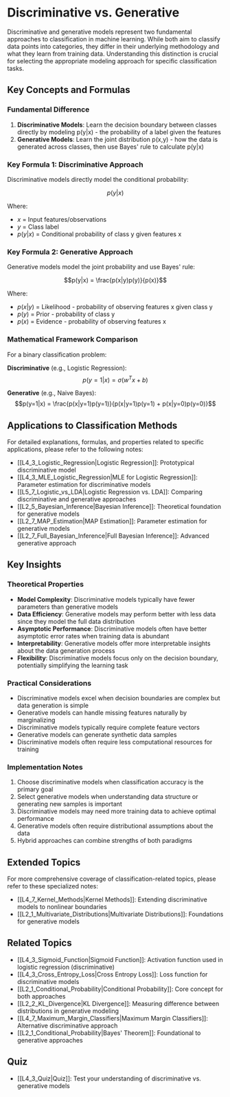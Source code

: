# Discriminative vs. Generative

Discriminative and generative models represent two fundamental approaches to classification in machine learning. While both aim to classify data points into categories, they differ in their underlying methodology and what they learn from training data. Understanding this distinction is crucial for selecting the appropriate modeling approach for specific classification tasks.

## Key Concepts and Formulas

### Fundamental Difference

1. **Discriminative Models**: Learn the decision boundary between classes directly by modeling p(y|x) - the probability of a label given the features
2. **Generative Models**: Learn the joint distribution p(x,y) - how the data is generated across classes, then use Bayes' rule to calculate p(y|x)

### Key Formula 1: Discriminative Approach

Discriminative models directly model the conditional probability:

$$p(y|x)$$

Where:
- $x$ = Input features/observations
- $y$ = Class label
- $p(y|x)$ = Conditional probability of class y given features x

### Key Formula 2: Generative Approach

Generative models model the joint probability and use Bayes' rule:

$$p(y|x) = \frac{p(x|y)p(y)}{p(x)}$$

Where:
- $p(x|y)$ = Likelihood - probability of observing features x given class y
- $p(y)$ = Prior - probability of class y
- $p(x)$ = Evidence - probability of observing features x

### Mathematical Framework Comparison

For a binary classification problem:

**Discriminative** (e.g., Logistic Regression):
$$p(y=1|x) = \sigma(w^Tx + b)$$

**Generative** (e.g., Naive Bayes):
$$p(y=1|x) = \frac{p(x|y=1)p(y=1)}{p(x|y=1)p(y=1) + p(x|y=0)p(y=0)}$$

## Applications to Classification Methods

For detailed explanations, formulas, and properties related to specific applications, please refer to the following notes:

- [[L4_3_Logistic_Regression|Logistic Regression]]: Prototypical discriminative model
- [[L4_3_MLE_Logistic_Regression|MLE for Logistic Regression]]: Parameter estimation for discriminative models
- [[L5_7_Logistic_vs_LDA|Logistic Regression vs. LDA]]: Comparing discriminative and generative approaches
- [[L2_5_Bayesian_Inference|Bayesian Inference]]: Theoretical foundation for generative models
- [[L2_7_MAP_Estimation|MAP Estimation]]: Parameter estimation for generative models
- [[L2_7_Full_Bayesian_Inference|Full Bayesian Inference]]: Advanced generative approach

## Key Insights

### Theoretical Properties
- **Model Complexity**: Discriminative models typically have fewer parameters than generative models
- **Data Efficiency**: Generative models may perform better with less data since they model the full data distribution
- **Asymptotic Performance**: Discriminative models often have better asymptotic error rates when training data is abundant
- **Interpretability**: Generative models offer more interpretable insights about the data generation process
- **Flexibility**: Discriminative models focus only on the decision boundary, potentially simplifying the learning task

### Practical Considerations
- Discriminative models excel when decision boundaries are complex but data generation is simple
- Generative models can handle missing features naturally by marginalizing
- Discriminative models typically require complete feature vectors
- Generative models can generate synthetic data samples
- Discriminative models often require less computational resources for training

### Implementation Notes
1. Choose discriminative models when classification accuracy is the primary goal
2. Select generative models when understanding data structure or generating new samples is important
3. Discriminative models may need more training data to achieve optimal performance
4. Generative models often require distributional assumptions about the data
5. Hybrid approaches can combine strengths of both paradigms

## Extended Topics

For more comprehensive coverage of classification-related topics, please refer to these specialized notes:

- [[L4_7_Kernel_Methods|Kernel Methods]]: Extending discriminative models to nonlinear boundaries
- [[L2_1_Multivariate_Distributions|Multivariate Distributions]]: Foundations for generative models

## Related Topics

- [[L4_3_Sigmoid_Function|Sigmoid Function]]: Activation function used in logistic regression (discriminative)
- [[L4_3_Cross_Entropy_Loss|Cross Entropy Loss]]: Loss function for discriminative models
- [[L2_1_Conditional_Probability|Conditional Probability]]: Core concept for both approaches
- [[L2_2_KL_Divergence|KL Divergence]]: Measuring difference between distributions in generative modeling
- [[L4_7_Maximum_Margin_Classifiers|Maximum Margin Classifiers]]: Alternative discriminative approach
- [[L2_1_Conditional_Probability|Bayes' Theorem]]: Foundational to generative approaches

## Quiz
- [[L4_3_Quiz|Quiz]]: Test your understanding of discriminative vs. generative models 